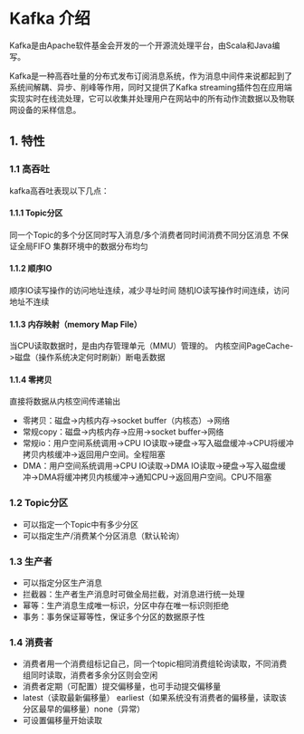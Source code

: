 # Kafka 介绍

Kafka是由Apache软件基金会开发的一个开源流处理平台，由Scala和Java编写。

Kafka是一种高吞吐量的分布式发布订阅消息系统，作为消息中间件来说都起到了系统间解耦、异步、削峰等作用，同时又提供了Kafka streaming插件包在应用端实现实时在线流处理，它可以收集并处理用户在网站中的所有动作流数据以及物联网设备的采样信息。

## 1. 特性

### 1.1 高吞吐

kafka高吞吐表现以下几点：

#### 1.1.1 Topic分区

同一个Topic的多个分区同时写入消息/多个消费者同时间消费不同分区消息
不保证全局FIFO
集群环境中的数据分布均匀

#### 1.1.2 顺序IO

顺序IO读写操作的访问地址连续，减少寻址时间
随机IO读写操作时间连续，访问地址不连续

#### 1.1.3 内存映射（memory Map File）

当CPU读取数据时，是由内存管理单元（MMU）管理的。
内核空间PageCache->磁盘（操作系统决定何时刷新）断电丢数据

#### 1.1.4 零拷贝

直接将数据从内核空间传递输出

- 零拷贝：磁盘->内核内存->socket buffer（内核态）->网络
- 常规copy：磁盘->内核内存->应用->socket buffer->网络
- 常规io：用户空间系统调用->CPU IO读取->硬盘->写入磁盘缓冲->CPU将缓冲拷贝内核缓冲->返回用户空间。全程阻塞
- DMA：用户空间系统调用->CPU IO读取->DMA IO读取->硬盘->写入磁盘缓冲->DMA将缓冲拷贝内核缓冲->通知CPU->返回用户空间。CPU不阻塞

### 1.2 Topic分区

- 可以指定一个Topic中有多少分区
- 可以指定生产/消费某个分区消息（默认轮询）

### 1.3 生产者

- 可以指定分区生产消息
- 拦截器：生产者生产消息时可做全局拦截，对消息进行统一处理
- 幂等：生产消息生成唯一标识，分区中存在唯一标识则拒绝
- 事务：事务保证幂等性，保证多个分区的数据原子性

### 1.4 消费者

- 消费者用一个消费组标记自己，同一个topic相同消费组轮询读取，不同消费组同时读取，消费者多余分区则会空闲
- 消费者定期（可配置）提交偏移量，也可手动提交偏移量
- latest（读取最新偏移量） earliest（如果系统没有消费者的偏移量，读取该分区最早的偏移量）none（异常）
- 可设置偏移量开始读取